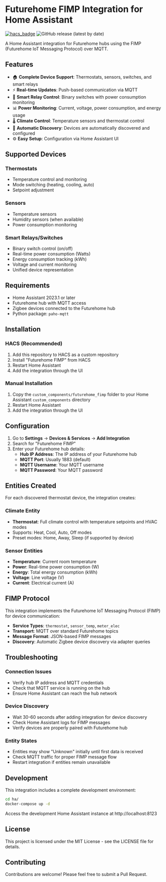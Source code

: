 # Futurehome FIMP Integration for Home Assistant

[![hacs_badge](https://img.shields.io/badge/HACS-Custom-41BDF5.svg?style=for-the-badge)](https://github.com/hacs/integration)
![GitHub release (latest by date)](https://img.shields.io/github/v/release/NickKibish/HomeAssistant-Futurehome-FIMP?style=for-the-badge)

A Home Assistant integration for Futurehome hubs using the FIMP (Futurehome IoT Messaging Protocol) over MQTT.

## Features

- 🏠 **Complete Device Support**: Thermostats, sensors, switches, and smart relays
- ⚡ **Real-time Updates**: Push-based communication via MQTT
- 🔌 **Smart Relay Control**: Binary switches with power consumption monitoring
- 📊 **Power Monitoring**: Current, voltage, power consumption, and energy usage
- 🌡️ **Climate Control**: Temperature sensors and thermostat control
- 🔄 **Automatic Discovery**: Devices are automatically discovered and configured
- ⚙️ **Easy Setup**: Configuration via Home Assistant UI

## Supported Devices

### Thermostats
- Temperature control and monitoring
- Mode switching (heating, cooling, auto)
- Setpoint adjustment

### Sensors
- Temperature sensors
- Humidity sensors (when available)
- Power consumption monitoring

### Smart Relays/Switches
- Binary switch control (on/off)
- Real-time power consumption (Watts)
- Energy consumption tracking (kWh)
- Voltage and current monitoring
- Unified device representation

## Requirements

- Home Assistant 2023.1 or later
- Futurehome hub with MQTT access
- Zigbee devices connected to the Futurehome hub
- Python package: `paho-mqtt`

## Installation

### HACS (Recommended)

1. Add this repository to HACS as a custom repository
2. Install "Futurehome FIMP" from HACS
3. Restart Home Assistant
4. Add the integration through the UI

### Manual Installation

1. Copy the `custom_components/futurehome_fimp` folder to your Home Assistant `custom_components` directory
2. Restart Home Assistant
3. Add the integration through the UI

## Configuration

1. Go to **Settings** → **Devices & Services** → **Add Integration**
2. Search for "Futurehome FIMP"
3. Enter your Futurehome hub details:
   - **Hub IP Address**: The IP address of your Futurehome hub
   - **MQTT Port**: Usually 1883 (default)
   - **MQTT Username**: Your MQTT username
   - **MQTT Password**: Your MQTT password

## Entities Created

For each discovered thermostat device, the integration creates:

### Climate Entity
- **Thermostat**: Full climate control with temperature setpoints and HVAC modes
- Supports: Heat, Cool, Auto, Off modes
- Preset modes: Home, Away, Sleep (if supported by device)

### Sensor Entities
- **Temperature**: Current room temperature
- **Power**: Real-time power consumption (W)
- **Energy**: Total energy consumption (kWh)
- **Voltage**: Line voltage (V)
- **Current**: Electrical current (A)

## FIMP Protocol

This integration implements the Futurehome IoT Messaging Protocol (FIMP) for device communication:

- **Service Types**: `thermostat`, `sensor_temp`, `meter_elec`
- **Transport**: MQTT over standard Futurehome topics
- **Message Format**: JSON-based FIMP messages
- **Discovery**: Automatic Zigbee device discovery via adapter queries

## Troubleshooting

### Connection Issues
- Verify hub IP address and MQTT credentials
- Check that MQTT service is running on the hub
- Ensure Home Assistant can reach the hub network

### Device Discovery
- Wait 30-60 seconds after adding integration for device discovery
- Check Home Assistant logs for FIMP messages
- Verify devices are properly paired with Futurehome hub

### Entity States
- Entities may show "Unknown" initially until first data is received
- Check MQTT traffic for proper FIMP message flow
- Restart integration if entities remain unavailable

## Development

This integration includes a complete development environment:

```bash
cd ha/
docker-compose up -d
```

Access the development Home Assistant instance at http://localhost:8123

## License

This project is licensed under the MIT License - see the LICENSE file for details.

## Contributing

Contributions are welcome! Please feel free to submit a Pull Request.
